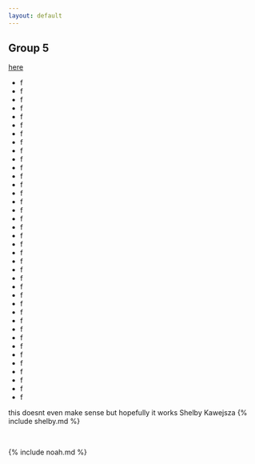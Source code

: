 ```yaml
---
layout: default
---
```


## Group 5
[here](#shelby-kawejsza)
* f
* f
* f
* f
* f
* f
* f
* f
* f
* f
* f
* f
* f
* f
* f
* f
* f
* f
* f
* f
* f
* f
* f
* f
* f
* f
* f
* f
* f
* f
* f
* f
* f
* f
* f
* f
* f
* f


this doesnt even make sense but hopefully it works
Shelby Kawejsza
{% include shelby.md %}

<br>

{% include noah.md %}
